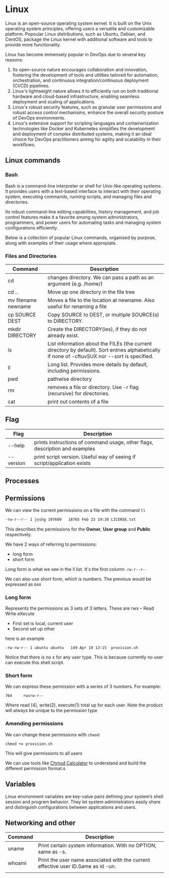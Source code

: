 # Linux
Linux is an open-source operating system kernel. It is built on the Unix operating system principles, offering users a versatile and customizable platform. Popoular Linux distributions, such as Ubuntu, Debian, and CentOS, package the Linux kernel with additional software and tools to provide more functionality.

Linux has become immensely popular in DevOps due to several key reasons: 
1) Its open-source nature encourages collaboration and innovation, fostering the development of tools and utilities tailored for automation, orchestration, and continuous integration/continuous deployment (CI/CD) pipelines. 
2) Linux's lightweight nature allows it to efficiently run on both traditional hardware and cloud-based infrastructure, enabling seamless deployment and scaling of applications. 
3) Linux's robust security features, such as granular user permissions and robust access control mechanisms, enhance the overall security posture of DevOps environments. 
4) Linux's extensive support for scripting languages and containerization technologies like Docker and Kubernetes simplifies the development and deployment of complex distributed systems, making it an ideal choice for DevOps practitioners aiming for agility and scalability in their workflows.

## Linux commands
### Bash
Bash is a command-line interpreter or shell for Unix-like operating systems. It provides users with a text-based interface to interact with their operating system, executing commands, running scripts, and managing files and directories. 

Its robust command-line editing capabilities, history management, and job control features make it a favorite among system administrators, programmers, and power users for automating tasks and managing system configurations efficiently.

Below is a collection of popular Linux commands, organised by purpose, along with examples of their usage where appropiate.

### Files and Directories

| Command | Description                                                     |
| ----  | ----------------------------------------------------------------- |
| cd    | changes directory. We can pass a path as an argument (e.g. /home/)|
| cd .. | Move up one directory in the file tree                            |
| mv filename newname | Moves a file to the location at newname. Also useful for renaming a file
| cp SOURCE DEST  | Copy SOURCE to DEST, or multiple SOURCE(s) to DIRECTORY.
| mkdir  DIRECTORY  | Create the DIRECTORY(ies), if they do not already exist.   |
| ls        | List information about the FILEs (the current directory by default). Sort entries alphabetically if none of -cftuvSUX nor --sort is specified.
| ll          | Long list. Provides more details by default, including permissions.
| pwd         | pathwise directory
|  rm  | removes a file or directory. Use -r flag (recursive) for directories. |
| cat  | print out contents of a file                                          |


## Flag
| Flag | Description                                                     |
| ----  | ----------------------------------------------------------------- |
|  --help  | prints instructions of command usage, other flags, description and examples
| --version  | print script version. Useful way of seeing if script/application exists |


## Processes

## Permissions
We can view the current permissions on a file with the command `ll` 
```bash
-rw-r--r-- 1 joshg 197609   18765 Feb 23 19:38 LICENSE.txt
```

This describes the permissions for the **Owner**, **User group** and **Public** respectively.  

We have 2 ways of referring to permissions:
- long form 
- short form

Long form is what we see in the ll list. It's the first column. `rw-r--r--`

We can also use short form, which is numbers. The previous would be expressed as `644`

### Long form 

Represents the permissions as 3 sets of 3 letters. These are rwx – Read Write eXecute 

- First set is local, current user 
- Second set up other

here is an example
````shell
-rw-rw-r-- 1 ubuntu ubuntu   149 Apr 19 13:15  provision.sh 
````
Notice that there is no x for any user type. This is because currently no user can execute this shell script. 

### Short form 
We can express these permission with a series of 3 numbers. For example: 

```
764		rwxrw-r-- 
```

Where read (4), write(2), execute(1) total up for each user. Note the product will always be unique to the permission type 

### Amending permissions

We can change these permissions with `chmod`: 
````
chmod +x provision.sh 
````
This will give permissions to all users 

We can use tools like [Chmod Calculator](Chmod-calculator.com) to understand and build the different permission format.s 

 
## Variables
Linux environment variables are key-value pairs defining your system’s shell session and program behavior. They let system administrators easily share and distinguish configurations between applications and users.



## Networking and other 
| Command | Description                                                     |
| -----  | ---------------------------------------------------------------- |
| uname  | Print certain system information.  With no OPTION, same as -s.   |
| whoami | Print the user name associated with the current effective user ID.Same as id -un.
|        |
